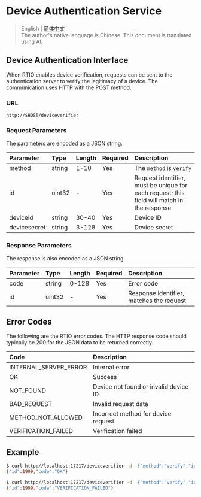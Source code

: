 # Device Authentication Service

> English | [简体中文](./cn/http_deviceverifier.md)  
> The author's native language is Chinese. This document is translated using AI.


## Device Authentication Interface

When RTIO enables device verification, requests can be sent to the authentication server to verify the legitimacy of a device. The communication uses HTTP with the POST method.

### URL

```text
http://$HOST/deviceverifier
```

### Request Parameters

The parameters are encoded as a JSON string.

| Parameter      | Type   | Length  | Required | Description                                   |
|:---------------|:-------|:--------|:---------|:----------------------------------------------|
| method         | string | 1-10    | Yes      | The `method` is `verify` |
| id             | uint32 | -       | Yes      | Request identifier, must be unique for each request; this field will match in the response |
| deviceid       | string | 30-40   | Yes      | Device ID                                     |
| devicesecret   | string | 3-128   | Yes      | Device secret                                 |

### Response Parameters

The response is also encoded as a JSON string.

| Parameter | Type   | Length  | Required | Description                                   |
|:----------|:-------|:--------|:---------|:----------------------------------------------|
| code      | string | 0-128   | Yes      | Error code                                    |
| id        | uint32 | -       | Yes      | Response identifier, matches the request      |

## Error Codes

The following are the RTIO error codes. The HTTP response code should typically be 200 for the JSON data to be returned correctly.

| Code                   | Description                            |
|:-----------------------|:---------------------------------------|
| INTERNAL_SERVER_ERROR  | Internal error                         |
| OK                     | Success                                |
| NOT_FOUND              | Device not found or invalid device ID  |
| BAD_REQUEST            | Invalid request data                   |
| METHOD_NOT_ALLOWED     | Incorrect method for device request    |
| VERIFICATION_FAILED    | Verification failed                    |

## Example

```sh
$ curl http://localhost:17217/deviceverifier -d '{"method":"verify","id": 1999,"deviceid":"cfa09baa-4913-4ad7-a936-2e26f9671b05", "devicesecret": "mb6bgso4EChvyzA05thF9+wH"}'
{"id":1999,"code":"OK"}

$ curl http://localhost:17217/deviceverifier -d '{"method":"verify","id": 1999,"deviceid":"cfa09baa-4913-4ad7-a936-2e26f9671b05", "devicesecret": ""}'
{"id":1999,"code":"VERIFICATION_FAILED"}
```
